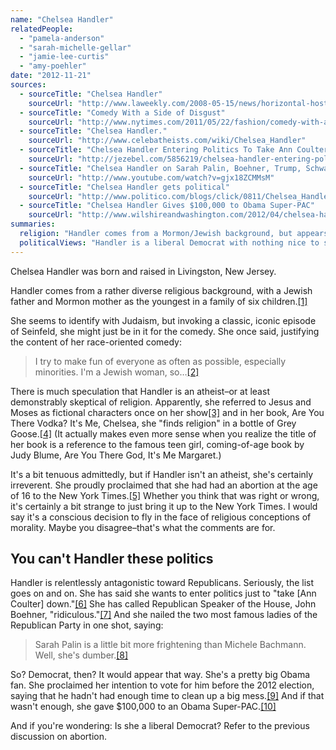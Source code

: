 ```yaml
---
name: "Chelsea Handler"
relatedPeople:
  - "pamela-anderson"
  - "sarah-michelle-gellar"
  - "jamie-lee-curtis"
  - "amy-poehler"
date: "2012-11-21"
sources:
  - sourceTitle: "Chelsea Handler"
    sourceUrl: "http://www.laweekly.com/2008-05-15/news/horizontal-hostess/"
  - sourceTitle: "Comedy With a Side of Disgust"
    sourceUrl: "http://www.nytimes.com/2011/05/22/fashion/comedy-with-a-side-of-disgust.html?pagewanted=2&_r=3&"
  - sourceTitle: "Chelsea Handler."
    sourceUrl: "http://www.celebatheists.com/wiki/Chelsea_Handler"
  - sourceTitle: "Chelsea Handler Entering Politics To Take Ann Coulter Down"
    sourceUrl: "http://jezebel.com/5856219/chelsea-handler-entering-politics-to-take-ann-coulter-down"
  - sourceTitle: "Chelsea Handler on Sarah Palin, Boehner, Trump, Schwarzenegger and Obama"
    sourceUrl: "http://www.youtube.com/watch?v=gjx18ZCMMsM"
  - sourceTitle: "Chelsea Handler gets political"
    sourceUrl: "http://www.politico.com/blogs/click/0811/Chelsea_Handler_gets_political_.html"
  - sourceTitle: "Chelsea Handler Gives $100,000 to Obama Super-PAC"
    sourceUrl: "http://www.wilshireandwashington.com/2012/04/chelsea-handler-gives-100000-to-obama-superpac.html"
summaries:
  religion: "Handler comes from a Mormon/Jewish background, but appears to be totally non-religious, irreverent and maybe an atheist."
  politicalViews: "Handler is a liberal Democrat with nothing nice to say about Republicans."
---
```


Chelsea Handler was born and raised in Livingston, New Jersey.

Handler comes from a rather diverse religious background, with a Jewish father and Mormon mother as the youngest in a family of six children.<a class="source-citation" href="#http%3A%2F%2Fwww.laweekly.com%2F2008-05-15%2Fnews%2Fhorizontal-hostess%2F" title="Chelsea Handler">[1]</a>

She seems to identify with Judaism, but invoking a classic, iconic episode of Seinfeld, she might just be in it for the comedy. She once said, justifying the content of her race-oriented comedy:

>I try to make fun of everyone as often as possible, especially minorities. I'm a Jewish woman, so…<a class="source-citation" href="#http%3A%2F%2Fwww.nytimes.com%2F2011%2F05%2F22%2Ffashion%2Fcomedy-with-a-side-of-disgust.html%3Fpagewanted%3D2%26_r%3D3%26" title="Comedy With a Side of Disgust">[2]</a>

There is much speculation that Handler is an atheist–or at least demonstrably skeptical of religion. Apparently, she referred to Jesus and Moses as fictional characters once on her show<a class="source-citation" href="#http%3A%2F%2Fwww.celebatheists.com%2Fwiki%2FChelsea_Handler" title="Chelsea Handler.">[3]</a> and in her book, Are You There Vodka? It's Me, Chelsea, she "finds religion" in a bottle of Grey Goose.<a class="source-citation" href="#http%3A%2F%2Fwww.laweekly.com%2F2008-05-15%2Fnews%2Fhorizontal-hostess%2F" title="Chelsea Handler">[4]</a> (It actually makes even more sense when you realize the title of her book is a reference to the famous teen girl, coming-of-age book by Judy Blume, Are You There God, It's Me Margaret.)

It's a bit tenuous admittedly, but if Handler isn't an atheist, she's certainly irreverent. She proudly proclaimed that she had had an abortion at the age of 16 to the New York Times.<a class="source-citation" href="#http%3A%2F%2Fwww.nytimes.com%2F2011%2F05%2F22%2Ffashion%2Fcomedy-with-a-side-of-disgust.html%3Fpagewanted%3D2%26_r%3D3%26" title="Comedy With a Side of Disgust">[5]</a> Whether you think that was right or wrong, it's certainly a bit strange to just bring it up to the New York Times. I would say it's a conscious decision to fly in the face of religious conceptions of morality. Maybe you disagree–that's what the comments are for.


## You can't Handler these politics

Handler is relentlessly antagonistic toward Republicans. Seriously, the list goes on and on. She has said she wants to enter politics just to "take [Ann Coulter] down."<a class="source-citation" href="#http%3A%2F%2Fjezebel.com%2F5856219%2Fchelsea-handler-entering-politics-to-take-ann-coulter-down" title="Chelsea Handler Entering Politics To Take Ann Coulter Down">[6]</a> She has called Republican Speaker of the House, John Boehner, "ridiculous."<a class="source-citation" href="#http%3A%2F%2Fwww.youtube.com%2Fwatch%3Fv%3Dgjx18ZCMMsM" title="Chelsea Handler on Sarah Palin, Boehner, Trump, Schwarzenegger and Obama">[7]</a> And she nailed the two most famous ladies of the Republican Party in one shot, saying:

>Sarah Palin is a little bit more frightening than Michele Bachmann. Well, she's dumber.<a class="source-citation" href="#http%3A%2F%2Fwww.politico.com%2Fblogs%2Fclick%2F0811%2FChelsea_Handler_gets_political_.html" title="Chelsea Handler gets political">[8]</a>

So? Democrat, then? It would appear that way. She's a pretty big Obama fan. She proclaimed her intention to vote for him before the 2012 election, saying that he hadn't had enough time to clean up a big mess.<a class="source-citation" href="#http%3A%2F%2Fwww.youtube.com%2Fwatch%3Fv%3Dgjx18ZCMMsM" title="Chelsea Handler on Sarah Palin, Boehner, Trump, Schwarzenegger and Obama">[9]</a> And if that wasn't enough, she gave $100,000 to an Obama Super-PAC.<a class="source-citation" href="#http%3A%2F%2Fwww.wilshireandwashington.com%2F2012%2F04%2Fchelsea-handler-gives-100000-to-obama-superpac.html" title="Chelsea Handler Gives $100,000 to Obama Super-PAC">[10]</a>

And if you're wondering: Is she a liberal Democrat? Refer to the previous discussion on abortion.